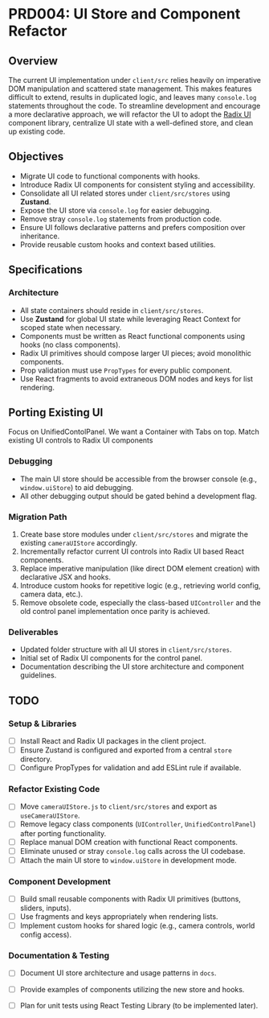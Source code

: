 # PRD004: UI Store and Component Refactor

## Overview
The current UI implementation under `client/src` relies heavily on imperative DOM manipulation and scattered state management. This makes features difficult to extend, results in duplicated logic, and leaves many `console.log` statements throughout the code. To streamline development and encourage a more declarative approach, we will refactor the UI to adopt the [Radix UI](https://www.radix-ui.com) component library, centralize UI state with a well-defined store, and clean up existing code.

## Objectives
- Migrate UI code to functional components with hooks.
- Introduce Radix UI components for consistent styling and accessibility.
- Consolidate all UI related stores under `client/src/stores` using **Zustand**.
- Expose the UI store via `console.log` for easier debugging.
- Remove stray `console.log` statements from production code.
- Ensure UI follows declarative patterns and prefers composition over inheritance.
- Provide reusable custom hooks and context based utilities.

## Specifications
### Architecture
- All state containers should reside in `client/src/stores`.
- Use **Zustand** for global UI state while leveraging React Context for scoped state when necessary.
- Components must be written as React functional components using hooks (no class components).
- Radix UI primitives should compose larger UI pieces; avoid monolithic components.
- Prop validation must use `PropTypes` for every public component.
- Use React fragments to avoid extraneous DOM nodes and keys for list rendering.

## Porting Existing UI
Focus on UnifiedContolPanel.
We want a Container with Tabs on top.
Match existing UI controls to Radix UI components

### Debugging
- The main UI store should be accessible from the browser console (e.g., `window.uiStore`) to aid debugging.
- All other debugging output should be gated behind a development flag.

### Migration Path
1. Create base store modules under `client/src/stores` and migrate the existing `cameraUIStore` accordingly.
2. Incrementally refactor current UI controls into Radix UI based React components.
3. Replace imperative manipulation (like direct DOM element creation) with declarative JSX and hooks.
4. Introduce custom hooks for repetitive logic (e.g., retrieving world config, camera data, etc.).
5. Remove obsolete code, especially the class-based `UIController` and the old control panel implementation once parity is achieved.

### Deliverables
- Updated folder structure with all UI stores in `client/src/stores`.
- Initial set of Radix UI components for the control panel.
- Documentation describing the UI store architecture and component guidelines.

## TODO
### Setup & Libraries
- [ ] Install React and Radix UI packages in the client project.
- [ ] Ensure Zustand is configured and exported from a central `store` directory.
- [ ] Configure PropTypes for validation and add ESLint rule if available.

### Refactor Existing Code
- [ ] Move `cameraUIStore.js` to `client/src/stores` and export as `useCameraUIStore`.
- [ ] Remove legacy class components (`UIController`, `UnifiedControlPanel`) after porting functionality.
- [ ] Replace manual DOM creation with functional React components.
- [ ] Eliminate unused or stray `console.log` calls across the UI codebase.
- [ ] Attach the main UI store to `window.uiStore` in development mode.

### Component Development
- [ ] Build small reusable components with Radix UI primitives (buttons, sliders, inputs).
- [ ] Use fragments and keys appropriately when rendering lists.
- [ ] Implement custom hooks for shared logic (e.g., camera controls, world config access).

### Documentation & Testing
- [ ] Document UI store architecture and usage patterns in `docs`.
- [ ] Provide examples of components utilizing the new store and hooks.
- [ ] Plan for unit tests using React Testing Library (to be implemented later).


